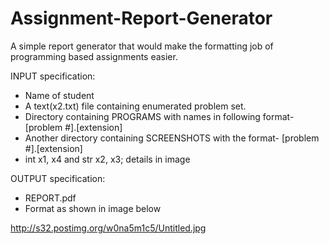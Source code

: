 # Assignment-Report-Generator
A simple report generator that would make the formatting job of programming based assignments easier.

INPUT specification:
  * Name of student
  * A text(x2.txt) file containing enumerated problem set.
  * Directory containing PROGRAMS with names in following format- [problem #].[extension]
  * Another directory containing SCREENSHOTS with the format-     [problem #].[extension]
  * int x1, x4 and str x2, x3; details in image

OUTPUT specification:  
  * REPORT.pdf
  * Format as shown in image below

http://s32.postimg.org/w0na5m1c5/Untitled.jpg


  
  
